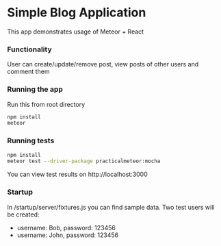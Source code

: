 # Simple Blog Application

This app demonstrates usage of Meteor + React 

### Functionality 

User can create/update/remove post, view posts of other users and comment them  

### Running the app

Run this from root directory
```bash
npm install
meteor
```

### Running tests
```bash
npm install
meteor test --driver-package practicalmeteor:mocha
```
You can view test results on http://localhost:3000

### Startup
In /startup/server/fixtures.js you can find sample data.
Two test users will be created:
* username: Bob, password: 123456
* username: John, password: 123456
